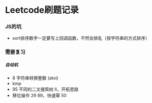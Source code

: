 # Leetcode刷题记录

### JS的坑
- sort排序数字一定要写上回调函数，不然会排乱（按字符串的方式排序）

### 需要复习
##### 自动机
- 8 字符串转换整数 (atoi)
- kmp
- 95 不同的二叉搜索树 II，开拓思路
- 移位操作 29 89，快速幂 50
